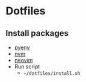 # Dotfiles

## Install packages
- [pyenv](https://github.com/pyenv/pyenv)
- [nvm](https://github.com/nvm-sh/nvm)
- [neovim](https://github.com/neovim/neovim)
- Run script
    - `~/dotfiles/install.sh`
